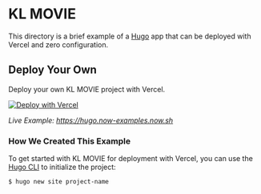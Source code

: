 # KL MOVIE

This directory is a brief example of a [Hugo](https://gohugo.io/) app that can be deployed with Vercel and zero configuration.

## Deploy Your Own

Deploy your own KL MOVIE  project with Vercel.

[![Deploy with Vercel](https://vercel.com/button)](https://vercel.com/import/project?template=https://github.com/cinemafactory2/hugo)

_Live Example: https://hugo.now-examples.now.sh_

### How We Created This Example

To get started with KL MOVIE for deployment with Vercel, you can use the [Hugo CLI](https://gohugo.io/commands/) to initialize the project:

```shell
$ hugo new site project-name
```
